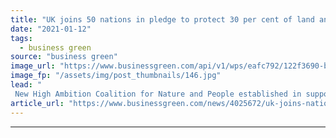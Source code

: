 ```yaml
---
title: "UK joins 50 nations in pledge to protect 30 per cent of land and oceans by 2030"
date: "2021-01-12"
tags: 
  - business green
source: "business green"
image_url: "https://www.businessgreen.com/api/v1/wps/eafc792/122f3690-b10d-41d4-ab35-3093bcdfccae/6/danielle-barnes-ayKyc01xLWA-unsplash-185x114.jpg"
image_fp: "/assets/img/post_thumbnails/146.jpg"
lead: "
 New High Ambition Coalition for Nature and People established in support of '30 by 30' goal, which comes ahead of crucial COP15 biodiversity summit this year ..."
article_url: "https://www.businessgreen.com/news/4025672/uk-joins-nations-pledge-protect-cent-land-oceans-2030"
---
```


---
